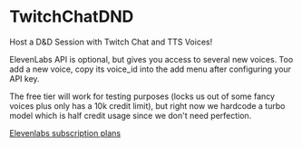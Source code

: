 # TwitchChatDND
Host a D&amp;D Session with Twitch Chat and TTS Voices!

ElevenLabs API is optional, but gives you access to several new voices.
Too add a new voice, copy its voice_id into the add menu after configuring your API key.

The free tier will work for testing purposes (locks us out of some fancy voices plus only has a 10k credit limit), but right now we hardcode a turbo model which is half credit usage since we don't need perfection.

[Elevenlabs subscription plans](https://try.elevenlabs.io/chatdnd)